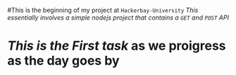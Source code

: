 #This is the beginning of my project at `Hackerbay-University`
_This essentially involves a simple nodejs project that contains a `GET` and `POST` API_
# *This is the First task* as we proigress as the day goes by
